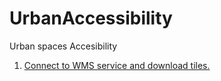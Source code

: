 # UrbanAccessibility
Urban spaces Accesibility
1. [Connect to WMS service and download tiles.](https://github.com/sgcortes/UrbanAccessibility/blob/94bdbd94df6a90e7166c8425449b3118d80b9dd9/ConectarWMSdescargarTeselas.ipynb)
